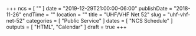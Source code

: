+++
ncs = [ "" ]
date = "2019-12-29T21:00:00-06:00"
publishDate = "2018-11-26"
endTime = ""
location = ""
title = "UHF/VHF Net 52"
slug = "uhf-vhf-net-52"
categories = [ "Public Service" ]
dates = [ "NCS Schedule" ]
outputs = [ "HTML", "Calendar" ]
draft = true
+++
